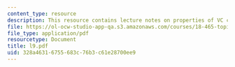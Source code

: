 ```yaml
---
content_type: resource
description: This resource contains lecture notes on properties of VC classes of sets.
file: https://ol-ocw-studio-app-qa.s3.amazonaws.com/courses/18-465-topics-in-statistics-statistical-learning-theory-spring-2007/328a46316755683c76b3c61e28700ee9_l9.pdf
file_type: application/pdf
resourcetype: Document
title: l9.pdf
uid: 328a4631-6755-683c-76b3-c61e28700ee9
---
```

